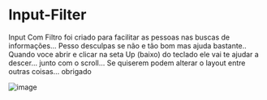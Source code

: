 # Input-Filter
Input Com Filtro  foi criado para facilitar as pessoas nas buscas de informações...
Pesso desculpas se não e tão bom mas ajuda bastante..
Quando voce abrir e clicar na seta Up (baixo) do teclado ele vai te ajudar a descer... junto com o scroll...
Se quiserem podem alterar o layout  entre outras coisas... obrigado

![image](https://user-images.githubusercontent.com/100204141/224785507-0ccc9a48-8dba-4839-9603-c1ccf8656154.png)

